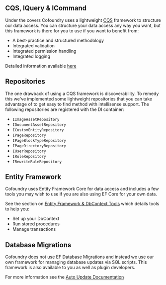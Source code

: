 ﻿## CQS, IQuery & ICommand 

Under the covers Cofoundry uses a lightweight [CQS](CQS) framework to structure our data access. You can structure your data access any way you want, but this framework is there for you to use if you want to benefit from:

- A best-practice and structured methodology
- Integrated validation
- Integrated permission handling
- Integrated logging

Detailed information available [here](CQS) 

## Repositories

The one drawback of using a CQS framework is discoverability. To remedy this we've implemented some lightweight repositories that you can take advantage of to get easy to find method with intellisense support. The following repositories are registered with the DI container:

- `IImageAssetRepository`
- `IDocumentAssetRepository`
- `ICustomEntityRepository`
- `IPageRepository`
- `IPageBlockTypeRepository`
- `IPageDirectoryRepository`
- `IUserRepository`
- `IRoleRepository`
- `IRewriteRuleRepository`

## Entity Framework

Cofoundry uses Entity Framework Core for data access and includes a few tools you may wish to use if you are also using EF Core for your own data.

See the section on  [Entity Framework & DbContext Tools](Entity-Framework-&-DbContext-Tools) which details tools to help you:

- Set up your DbContext
- Run stored procedures
- Manage transactions

## Database Migrations

Cofoundry does not use EF Database Migrations and instead we use our own framework for managing database updates via SQL scripts. This framework is also available to you as well as plugin developers.

For more information see the [Auto Update Documentation](Auto-Update)


